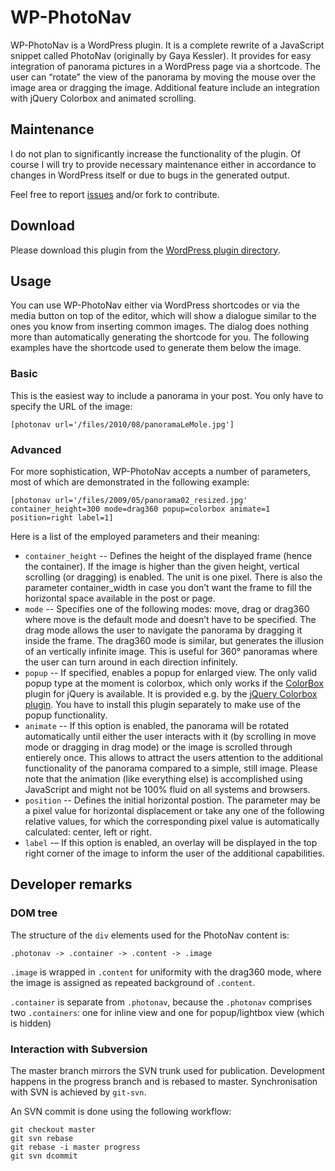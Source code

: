 WP-PhotoNav
===========

WP-PhotoNav is a WordPress plugin. It is a complete rewrite of a JavaScript
snippet called PhotoNav (originally by Gaya Kessler). It provides for easy 
integration of panorama pictures in a WordPress page via a shortcode.
The user can “rotate” the view of the panorama by moving the mouse over the
image area or dragging the image. Additional feature include an integration
with jQuery Colorbox and animated scrolling.

Maintenance
-----------

I do not plan to significantly increase the functionality of the plugin. Of
course I will try to provide necessary maintenance either in accordance to
changes in WordPress itself or due to bugs in the generated output.

Feel free to report [issues][issues] and/or fork to contribute.

Download
--------

Please download this plugin from the [WordPress plugin directory][plugin].

Usage
-----

You can use WP-PhotoNav either via WordPress shortcodes or via the media 
button on top of the editor, which will show a dialogue similar to the ones 
you know from inserting common images. The dialog does nothing more than 
automatically generating the shortcode for you. The following examples have
the shortcode used to generate them below the image.

### Basic

This is the easiest way to include a panorama in your post. You only have to
specify the URL of the image:

    [photonav url='/files/2010/08/panoramaLeMole.jpg']

### Advanced

For more sophistication, WP-PhotoNav accepts a number of parameters, most of 
which are demonstrated in the following example:

    [photonav url='/files/2009/05/panorama02_resized.jpg' container_height=300 mode=drag360 popup=colorbox animate=1 position=right label=1]

Here is a list of the employed parameters and their meaning:

*   `container_height` -- Defines the height of the displayed frame (hence the 
    container). If the image is higher than the given height, vertical 
    scrolling (or dragging) is enabled. The unit is one pixel. There is also 
    the parameter container_width in case you don’t want the frame to fill the 
    horizontal space available in the post or page.
*   `mode` -- Specifies one of the following modes: move, drag or drag360 where 
    move is the default mode and doesn’t have to be specified. The drag mode 
    allows the user to navigate the panorama by dragging it inside the frame. 
    The drag360 mode is similar, but generates the illusion of an vertically 
    infinite image. This is useful for 360° panoramas where the user can turn 
    around in each direction infinitely.
*   `popup` -- If specified, enables a popup for enlarged view. The only valid 
    popup type at the moment is colorbox, which only works if the 
    [ColorBox][colorbox] plugin for jQuery is available. It is provided e.g. by
    the [jQuery Colorbox plugin][cbplugin]. You have to install this plugin 
    separately to make use of the popup functionality.
*   `animate` -- If this option is enabled, the panorama will be rotated 
    automatically until either the user interacts with it (by scrolling in move 
    mode or dragging in drag mode) or the image is scrolled through entierely 
    once. This allows to attract the users attention to the additional 
    functionality of the panorama compared to a simple, still image. Please 
    note that the animation (like everything else) is accomplished using 
    JavaScript and might not be 100% fluid on all systems and browsers.
*   `position` -- Defines the initial horizontal postion. The parameter may 
    be a pixel value for horizontal displacement or take any one of the
    following relative values, for which the corresponding pixel value is 
    automatically calculated: center, left or right.
*   `label` -– If this option is enabled, an overlay will be displayed in the 
    top right corner of the image to inform the user of the additional 
    capabilities.

Developer remarks
-----------------

### DOM tree

The structure of the `div` elements used for the PhotoNav content is:

    .photonav -> .container -> .content -> .image

`.image` is wrapped in `.content` for uniformity with the drag360 mode, where
the image is assigned as repeated background of `.content`.

`.container` is separate from `.photonav`, because the `.photonav` comprises
two `.containers`: one for inline view and one for popup/lightbox view (which
is hidden)

### Interaction with Subversion

The master branch mirrors the SVN trunk used for publication. Development 
happens in the progress branch and is rebased to master. Synchronisation with
SVN is achieved by `git-svn`.

An SVN commit is done using the following workflow:

    git checkout master
    git svn rebase
    git rebase -i master progress
    git svn dcommit

[issues]: https://github.com/fmos/wp-photonav/issues
[plugin]: http://wordpress.org/extend/plugins/wp-photonav/
[colorbox]: http://colorpowered.com/colorbox/
[cbplugin]: http://wordpress.org/extend/plugins/jquery-colorbox/

